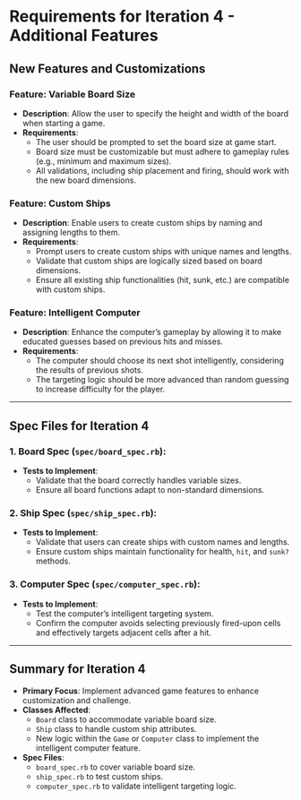 # Requirements for Iteration 4 - Additional Features

## New Features and Customizations

### Feature: Variable Board Size
- **Description**: Allow the user to specify the height and width of the board when starting a game.
- **Requirements**:
  - The user should be prompted to set the board size at game start.
  - Board size must be customizable but must adhere to gameplay rules (e.g., minimum and maximum sizes).
  - All validations, including ship placement and firing, should work with the new board dimensions.

### Feature: Custom Ships
- **Description**: Enable users to create custom ships by naming and assigning lengths to them.
- **Requirements**:
  - Prompt users to create custom ships with unique names and lengths.
  - Validate that custom ships are logically sized based on board dimensions.
  - Ensure all existing ship functionalities (hit, sunk, etc.) are compatible with custom ships.

### Feature: Intelligent Computer
- **Description**: Enhance the computer’s gameplay by allowing it to make educated guesses based on previous hits and misses.
- **Requirements**:
  - The computer should choose its next shot intelligently, considering the results of previous shots.
  - The targeting logic should be more advanced than random guessing to increase difficulty for the player.

---

## Spec Files for Iteration 4

### 1. **Board Spec** (`spec/board_spec.rb`):
- **Tests to Implement**:
  - Validate that the board correctly handles variable sizes.
  - Ensure all board functions adapt to non-standard dimensions.

### 2. **Ship Spec** (`spec/ship_spec.rb`):
- **Tests to Implement**:
  - Validate that users can create ships with custom names and lengths.
  - Ensure custom ships maintain functionality for health, `hit`, and `sunk?` methods.

### 3. **Computer Spec** (`spec/computer_spec.rb`):
- **Tests to Implement**:
  - Test the computer’s intelligent targeting system.
  - Confirm the computer avoids selecting previously fired-upon cells and effectively targets adjacent cells after a hit.

---

## Summary for Iteration 4

- **Primary Focus**: Implement advanced game features to enhance customization and challenge.
- **Classes Affected**:
  - `Board` class to accommodate variable board size.
  - `Ship` class to handle custom ship attributes.
  - New logic within the `Game` or `Computer` class to implement the intelligent computer feature.
- **Spec Files**:
  - `board_spec.rb` to cover variable board size.
  - `ship_spec.rb` to test custom ships.
  - `computer_spec.rb` to validate intelligent targeting logic.